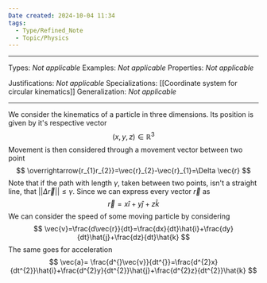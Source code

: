 ```yaml
---
Date created: 2024-10-04 11:34
tags:
  - Type/Refined_Note
  - Topic/Physics
---
```


---

Types: _Not applicable_
Examples: _Not applicable_
Properties: _Not applicable_

Justifications: _Not applicable_
Specializations: [[Coordinate system for circular kinematics]]
Generalization: _Not applicable_

---

We consider the kinematics of a particle in three dimensions. Its position is given by it's respective vector $$ (x,y,z)\in \mathbb{R}^{3} $$Movement is then considered through a movement vector between two point $$ \overrightarrow{r_{1}r_{2}}=\vec{r}_{2}-\vec{r}_{1}=\Delta \vec{r} $$Note that if the path with length $\gamma$, taken between two points, isn't a straight line, that $\left| \left| \Delta\vec{r} \right| \right|\leq\gamma$. Since we can express every vector $\vec{r}$ as $$ \vec{r}=x \hat{i}+y \hat{j}+ z\hat{k} $$We can consider the speed of some moving particle by considering $$ \vec{v}=\frac{d\vec{r}}{dt}=\frac{dx}{dt}\hat{i}+\frac{dy}{dt}\hat{j}+\frac{dz}{dt}\hat{k} $$The same goes for acceleration $$ \vec{a}= \frac{d^{}\vec{v}}{dt^{}}=\frac{d^{2}x}{dt^{2}}\hat{i}+\frac{d^{2}y}{dt^{2}}\hat{j}+\frac{d^{2}z}{dt^{2}}\hat{k}  $$
 





